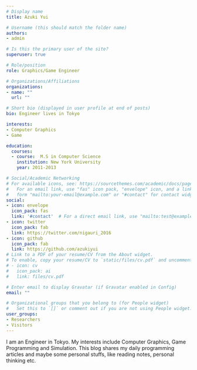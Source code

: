 ```yaml
---
# Display name
title: Azuki Yui

# Username (this should match the folder name)
authors:
- admin

# Is this the primary user of the site?
superuser: true

# Role/position
role: Graphics/Game Engineer

# Organizations/Affiliations
organizations:
- name: "" 
  url: ""

# Short bio (displayed in user profile at end of posts)
bio: Engineer lives in Tokyo 

interests:
- Computer Graphics
- Game

education:
  courses:
  - course:  M.S in Computer Science
    institution: New York University
    year: 2011-2013

# Social/Academic Networking
# For available icons, see: https://sourcethemes.com/academic/docs/page-builder/#icons
#   For an email link, use "fas" icon pack, "envelope" icon, and a link in the
#   form "mailto:your-email@example.com" or "#contact" for contact widget.
social:
- icon: envelope
  icon_pack: fas
  link: '#contact'  # For a direct email link, use "mailto:test@example.org".
- icon: twitter
  icon_pack: fab
  link: https://twitter.com/nigauri_2016
- icon: github
  icon_pack: fab
  link: https://github.com/azukiyui
# Link to a PDF of your resume/CV from the About widget.
# To enable, copy your resume/CV to `static/files/cv.pdf` and uncomment the lines below.
# - icon: cv
#   icon_pack: ai
#   link: files/cv.pdf

# Enter email to display Gravatar (if Gravatar enabled in Config)
email: ""

# Organizational groups that you belong to (for People widget)
#   Set this to `[]` or comment out if you are not using People widget.
user_groups:
- Researchers
- Visitors
---
```


I am an Engineer in Tokyo. My interests include Computer Graphics, Game Programming and Simulation. This blog shares my daily programming articles and maybe some personal stuffs, like reading notes, personal thinking etc.
